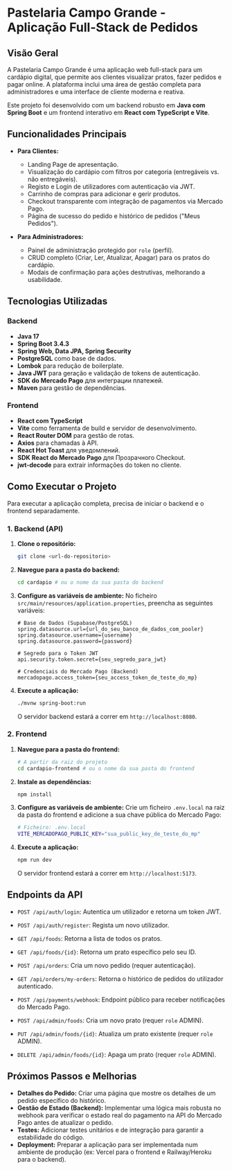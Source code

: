 # Pastelaria Campo Grande - Aplicação Full-Stack de Pedidos

## Visão Geral

A Pastelaria Campo Grande é uma aplicação web full-stack para um cardápio digital, que permite aos clientes visualizar pratos, fazer pedidos e pagar online. A plataforma inclui uma área de gestão completa para administradores e uma interface de cliente moderna e reativa.

Este projeto foi desenvolvido com um backend robusto em **Java com Spring Boot** e um frontend interativo em **React com TypeScript e Vite**.

## Funcionalidades Principais

* **Para Clientes:**
    * Landing Page de apresentação.
    * Visualização do cardápio com filtros por categoria (entregáveis vs. não entregáveis).
    * Registo e Login de utilizadores com autenticação via JWT.
    * Carrinho de compras para adicionar e gerir produtos.
    * Checkout transparente com integração de pagamentos via Mercado Pago.
    * Página de sucesso do pedido e histórico de pedidos ("Meus Pedidos").

* **Para Administradores:**
    * Painel de administração protegido por `role` (perfil).
    * CRUD completo (Criar, Ler, Atualizar, Apagar) para os pratos do cardápio.
    * Modais de confirmação para ações destrutivas, melhorando a usabilidade.

## Tecnologias Utilizadas

### Backend

* **Java 17**
* **Spring Boot 3.4.3**
* **Spring Web, Data JPA, Spring Security**
* **PostgreSQL** como base de dados.
* **Lombok** para redução de boilerplate.
* **Java JWT** para geração e validação de tokens de autenticação.
* **SDK do Mercado Pago** для интеграции платежей.
* **Maven** para gestão de dependências.

### Frontend

* **React com TypeScript**
* **Vite** como ferramenta de build e servidor de desenvolvimento.
* **React Router DOM** para gestão de rotas.
* **Axios** para chamadas à API.
* **React Hot Toast** для уведомлений.
* **SDK React do Mercado Pago** для Прозрачного Checkout.
* **jwt-decode** para extrair informações do token no cliente.

## Como Executar o Projeto

Para executar a aplicação completa, precisa de iniciar o backend e o frontend separadamente.

### 1. Backend (API)

1.  **Clone o repositório:**
    ```bash
    git clone <url-do-repositorio>
    ```

2.  **Navegue para a pasta do backend:**
    ```bash
    cd cardapio # ou o nome da sua pasta do backend
    ```

3.  **Configure as variáveis de ambiente:**
    No ficheiro `src/main/resources/application.properties`, preencha as seguintes variáveis:
    ```properties
    # Base de Dados (Supabase/PostgreSQL)
    spring.datasource.url={url_do_seu_banco_de_dados_com_pooler}
    spring.datasource.username={username}
    spring.datasource.password={password}

    # Segredo para o Token JWT
    api.security.token.secret={seu_segredo_para_jwt}

    # Credenciais do Mercado Pago (Backend)
    mercadopago.access_token={seu_access_token_de_teste_do_mp}
    ```

4.  **Execute a aplicação:**
    ```bash
    ./mvnw spring-boot:run
    ```
    O servidor backend estará a correr em `http://localhost:8080`.

### 2. Frontend

1.  **Navegue para a pasta do frontend:**
    ```bash
    # A partir da raiz do projeto
    cd cardapio-frontend # ou o nome da sua pasta do frontend
    ```

2.  **Instale as dependências:**
    ```bash
    npm install
    ```

3.  **Configure as variáveis de ambiente:**
    Crie um ficheiro `.env.local` na raiz da pasta do frontend e adicione a sua chave pública do Mercado Pago:
    ```bash
    # Ficheiro: .env.local
    VITE_MERCADOPAGO_PUBLIC_KEY="sua_public_key_de_teste_do_mp"
    ```

4.  **Execute a aplicação:**
    ```bash
    npm run dev
    ```
    O servidor frontend estará a correr em `http://localhost:5173`.

## Endpoints da API

* `POST /api/auth/login`: Autentica um utilizador e retorna um token JWT.
* `POST /api/auth/register`: Regista um novo utilizador.

* `GET /api/foods`: Retorna a lista de todos os pratos.
* `GET /api/foods/{id}`: Retorna um prato específico pelo seu ID.

* `POST /api/orders`: Cria um novo pedido (requer autenticação).
* `GET /api/orders/my-orders`: Retorna o histórico de pedidos do utilizador autenticado.

* `POST /api/payments/webhook`: Endpoint público para receber notificações do Mercado Pago.

* `POST /api/admin/foods`: Cria um novo prato (requer `role` ADMIN).
* `PUT /api/admin/foods/{id}`: Atualiza um prato existente (requer `role` ADMIN).
* `DELETE /api/admin/foods/{id}`: Apaga um prato (requer `role` ADMIN).

## Próximos Passos e Melhorias

* **Detalhes do Pedido:** Criar uma página que mostre os detalhes de um pedido específico do histórico.
* **Gestão de Estado (Backend):** Implementar uma lógica mais robusta no webhook para verificar o estado real do pagamento na API do Mercado Pago antes de atualizar o pedido.
* **Testes:** Adicionar testes unitários e de integração para garantir a estabilidade do código.
* **Deployment:** Preparar a aplicação para ser implementada num ambiente de produção (ex: Vercel para o frontend e Railway/Heroku para o backend).
